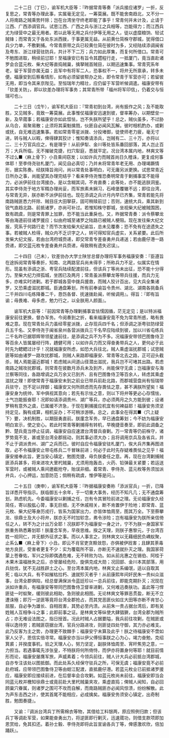 <!-- { "loadSidebar": true } -->
　　二十二日（丁巳），谕军机大臣等：『昨据常青等奏「派兵接应诸罗」一折，反复思之，常青等办理此事，实属毫无定见，一筹莫展。既不能舍南趋北，又不分一人将南路之贼乘势歼除；岂在台湾坐守终老即能了事乎！常青何并未计及，止请于江西、广西添调官兵。试思江西、广西之兵与浙江之兵相等，岂能得力；而江西兵尤为绿营中之最无用者。若以此等无用之兵付伊等无用之人，徒以虚糜粮饷、轻试贼锋；而常青又于各处东派西拨，于事更属无益。从前黄仕简株守郡城，犹得借口兵少力单，不敷剿捕。今常青原带之兵已较黄仕简在彼时为多，又经陆续添调闽省及粤东、浙江绿营驻防兵，共计不下二万；兵力如此厚集，而复何所借口。常青可不勉图进取，稍续前愆耶！至福康安已有旨令其趱程行走，一抵厦门，竟当直赴诸罗会合蓝元枚、柴大纪等直捣贼巢，擒拏贼首贼目，以期迅速集事。常青究系年老，留于军营亦属无益；且军中有将军二人，恐事权不一，将弁无所禀承，转多未便。福康安到后察看情形，如有必须留彼帮办之处，即令常青于军营亦可；若留彼无用，即当令其来京陛见。至恒瑞年力精壮，应仍留于军营听候调遣。福康安带有「钦差关防」，即以钦差办理将军事务；其常青所带「福州将军印信」，仍着交与恒瑞可也』。

　　二十三日（戊午），谕军机大臣曰：『常青初到台湾，尚有振作之风；及不能取胜，又见贼多，竟致一筹莫展。此事惟仗福康安迅速到彼，督率筹办，以期壁垒一新，及早蒇事；若福康安亦如此恇怯，岂不失朕所望乎！总之，贼伙虽多，不过胁从乌合，易聚易散；止须将其渠魁擒戮，伙匪自必闻风瓦解。彼时相机酌办，或剿或抚，自无难迅速集事。若如常青零星派拨、分投堵御，徒使师老力疲，毫无寸进，转与贼人以暇，俾得肆其狡计；惟知奏请添兵，岂贼有二、三十万，亦将以二、三十万官兵应之，有是理乎！从前伊犁、金川等处皆系番回部落，其人岂止百万；大兵所临，无不摧破克捷，扫穴犁庭，悉就平定。况台湾本属内地，林爽文等不过么■〈麻上骨下〉小丑乘间窃发；以如许兵力而贼首尚日久稽诛，更复成何事体耶！至李侍尧驻札厦门，闻见自必真切；乃并未将常青年老无用、办理竭蹶情形，据实陈奏。经朕降旨询问，尚以常青处事明白，可无庸另派更换。试思常青近日所办之事，尚能望其办理完结乎？看来李侍尧惟恐奏明常青于剿捕事宜不能得力，必派伊前往台湾接办，是以含糊其词，不肯直奏；此等处，亦不能逃朕洞鉴。其实李侍尧于地方军糈办理尚妥，而军旅素未娴习，石峰堡覆辙不远；即往台湾，与常青无异，朕亦断不派伊前往也。现在添调之兵计月内早已齐集，常青若能先将南路贼匪悉力歼除、贼目庄大田拏获，固可稍赎前愆；否则，速统大兵，乘其新到锐气直趋北路、前抵诸罗，亦尚可补过。若惟知株守郡城，坐视柴大纪被贼围困，致有疏虞，则是常青罪上加罪，恐不能当此重戾也。又，昨据常青奏：派令蔡攀龙等由海道前往诸罗援应；似由府城至诸罗之陆路已被贼人梗阻。现在发往柴大纪文报，究系于何路行走？而节次发给柴大纪谕旨，总未见覆奏；恐不免有在途遗失之事。若被贼人检得，贼众内不乏识字之人，转可得知官兵虚实，关系紧要。此后所发柴大纪文报，若由台湾府城赍递，即交常青专差奋勇弁兵递送；若由鹿仔港一路赍递，即交蓝元枚专差奋勇弁兵赍递，毋致稍有遗失迟误』。

　　二十四日（己未），钦差协办大学士陕甘总督办理将军事务福康安奏：『臣遵旨在途拆阅常青等奏折，知南、北两路官兵尚未得手；所称兵力不足，似属实在情形。现虽有添调之浙、粤官兵陆续配渡前往，但该兵丁等尚未出征，恐不能十分得力。至柴大纪力捍孤城，坐困已及两月；常青虽派蔡攀龙等带兵往援，而兵力无多，亦难实时进剿。若于郡城各营中拨兵援救，而贼人狡计百出，见大兵全集诸罗，又恐乘虚滋扰郡城。臣通盘筹划，所有前奉谕旨令贵州、湖北、湖南各挑备兵二千并四川屯练降番二千，恳饬各督、抚速拨赴闽，听候调用』。得旨：『即有旨谕；毋畏难、毋多虑，勉力行之，以全朕用人颜面』。

　　谕军机大臣等：『前因常青等办理剿捕事宜怯懦因循，茫无定见；是以特派福康安前往更换，督办军务。今阅奏到之折，看来福康安竟不免为常青所惑，略有畏难之意。现在常青处兵力虽经零星派拨，止存现兵四千名；但添调之浙粤驻防绿营兵五千名、又李侍尧于闽省泉州各营派拨兵三千名早应陆续到彼，加以川省屯练兵二千名昨已据鄂辉带领星速前往，是添调之兵不为不多。况福康安带领巴图鲁侍卫等百余人皆属屡经行阵，趫健可用；以如许兵力而又得奋勇带兵之人，更何必于此时先为鳃鳃过计乎！况就福康安所虑，如恐大兵往北，贼人乘虚滋扰郡城；试思贼匪等如由诸罗一路攻扰郡城，则贼人来路即福康安、常青等北去之路，正可迎头截杀，贼人焉能逼近郡城！若虑贼从间道山径潜出滋扰，我兵岂不可堵其出路。若虑南路之贼攻扰郡城，则常青在彼数月添兵未及到齐，尚能保守无虞；岂福康安与海兰察等同往，各路增调之兵万余又已到齐、且有巴图鲁侍卫等百余人，转虑其乘虚滋扰之理！即使常青于福康安未到之前业已带兵前赴北路，而郡城营盘尚有恒瑞带兵驻守，岂不足以捍御；福康安又何所顾虑而先存畏怯之意，甚不满朕所望矣！福康安身为统帅，军中俱视其意向；若先有示怯之意，则以下将弁等更必心存懦怯，士气岂能振奋耶！况即如请添调贵州、湖广等兵，亦必须两月之久方能到彼；设诸罗稍有意外之虞，已属缓不济急，于现在剿捕援应机宜有何裨益耶！福康安务须坚持定见，胸有成算，相机妥办；不可稍涉游移。总之，此事全在得其■〈穴上疑下〉要，决机制胜，以期鼓勇直前。朕廑念军务，早已通盘筹划；今不妨为福康安明白宣示，使之安心。若此时常青等剿捕得有转机，早晚捷音奏至，即前此调备之黔、楚兵竟当停止征调，福康安自应速渡台湾督兵奋剿。万一常青等仍前株守，诸罗势竟不支，甚或至台湾全郡摇动，则其事必须大办；且将调用京兵及各省兵，并不止于调派贵州、湖广之兵而已。彼时自应令福康安驻札厦门，俟大兵齐集再图进取，必不令福康安止带屯练兵二千冒昧前进；何必于此时先存疑难畏怯之见乎！福康安接奉此旨，更当安心镇定，勉图克捷，毋负朕委任之意。再，现在台湾剿捕贼匪添兵甚多，将来进攻大里杙贼巢，尤须用炮轰击，火药、铅弹最关紧要；若运送军营时，或被贼人乘间邀截抢夺，贻误非细。着常青、李侍尧、蓝元枚等务须加派弁兵，小心押运，加意防范；倘稍有疏虞，惟伊等是问』。

　　二十五日（庚申），谕军机大臣等：『昨据福康安奏称「添派官兵」一折，已降旨详悉开导指示。朕临御五十余年，于一切重大事务，经历不知凡几；无不通盘筹划，熟虑机先。今委福康安以剿捕之任，岂有令其冒险前进之理。无论福康安久经简任，寄以股肱心膂，事无巨细，无不休戚相关，断不肯置伊于险地；即常青、蓝元枚、柴大纪等身历戎行，皆系为国家出力，亦皆体恤周至，图其万全。下至蔡攀龙、徐鼎士及大小将弁，朕亦无不时加轸念，弗令涉险；岂有福康安为朕所亲信倚任之人，转不为之计出万全耶！况朕即不为福康安一身之计，宁不为朕一身国家军旅重务熟悉筹划耶！朕廑念军务，早夜思维。揆之天理，则朕子惠黎元，于台湾百姓一视同仁，并无额外征求之事。而以人事言之，则林爽文以无藉细民负嵎蚁聚，止系么■〈麻上骨下〉小丑。即云不肖官吏贪黩敛怨，亦俱被伊戕害；且肆其荼毒地方良民，受害者更复不少：实为覆载所不容，亦断无不速就扑灭之理。我国家荷蒙上苍眷佑，军兴之际即偶遇危难，无不转败为功。如从前兆惠之在锡伯、阿桂于木果木温福挫失之后，亦曾屡经危险，旋俱克成大勋；况回部、金川本其部落，用兵挞伐，犹不无战胜辟土之心。至台湾本属内地，林爽文止系编氓，适以自取其死；临以大兵，有不如摧枯拉朽、速就殄灭者乎！从前康熙年间奸民朱一贵纠众滋事，台湾全郡俱陷，经总督满保派令蓝廷珍以一总兵前往，即能克期扑灭；况现在派如许重兵，有福康安等带同巴图鲁侍卫督率进剿，又何难迅奏肤功。盖此等刁悍匪徒一时蚁聚，缓则彼此相助，急则彼此相图。无论林爽文等罪恶贯盈，断无不立遭诛殛；即万一逆匪等竟将台湾全郡抢占，而其党恶匪伙如庄大田等亦断不肯甘心屈服，自必争为雄长、自相戕害，其势必至内溃。从前朱一贵占据台湾后，即有吴姓贼人互相争斗之事；此即前事之证。是林爽文等纵使大肆猖獗，台湾全郡为贼所占；亦无难设法图之，指日授首。况此时贼人占据要隘，我兵前往攻剿，在贼匪或得以逸待劳；若贼匪窃据台湾，官兵分路进攻，则匪徒四处守御，其力亦必难支。此乃反客为主之势，办理更不致棘手；福康安宁未算及此乎！朕之待福康安不啻如家人父子，恩信实倍寻常。福康安亦当以伊父傅恒事朕之心为心，竭力奋勉，克绍箕裘；并揆度事机，验之天理人心，努力坚定，副朕体恤周至、宵旰焦劳之意，一力担当。若遇事辄先涉张皇，不特朕将何所倚恃，而伊亦将置身何等耶！就目前情形而论，福康安屡膺军旅，声威素着；今领兵前往，贼人计大兵必前抵台湾郡城，自亦专注该处以图抵御。而此处系久经保守驻兵之所，可保无虞；福康安竟不必前赴府城，应带领巴图鲁侍卫等由蚶江配渡，直抵鹿仔港。若蓝元枚业已前抵诸罗援应，福康安即应接续前进，在后督率会合攻剿。如蓝元枚尚未前往，福康安即当会同蓝元枚并檄知徐鼎士或竟前赴大里杙贼巢夹攻，乘虚直捣；俾贼人闻知，自必回顾巢穴眷属，则诸罗之围可不攻而自解，而南路贼匪亦必闻风惊溃，纷纷解散。此为声东击西之计，使其首尾不能相应，必成擒矣。福康安务须安心镇定，出奇制胜，勉图奏捷』。

　　又谕：『调派台湾兵丁所需棉衣等物，其借给工料银两，原应照例归款；但该兵丁等调赴军营，如果能奋勇出力，将逆匪即行剿灭，迅速蒇功，则借支款项即加恩赏给，免其扣还。着孙士毅、李侍尧即将此旨宣谕各兵丁等，俾感激欢欣，倍加踊跃』。

